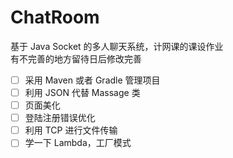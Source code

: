 # ChatRoom

基于 Java Socket 的多人聊天系统，计网课的课设作业  
有不完善的地方留待日后修改完善  
-[ ] 采用 Maven 或者 Gradle 管理项目
-[ ] 利用 JSON 代替 Massage 类
-[ ] 页面美化
-[ ] 登陆注册错误优化
-[ ] 利用 TCP 进行文件传输
-[ ] 学一下 Lambda，工厂模式
